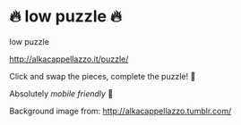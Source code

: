 # 🔥 low puzzle 🔥
low puzzle 

http://alkacappellazzo.it/puzzle/

Click and swap the pieces, complete the puzzle! 👀

Absolutely *mobile friendly* 📱

Background image from:
http://alkacappellazzo.tumblr.com/
